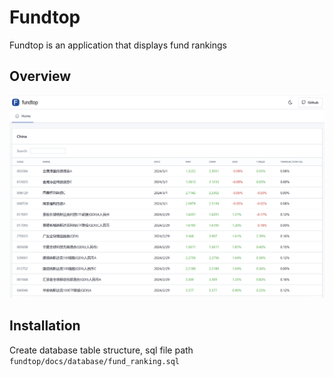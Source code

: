 # Fundtop

Fundtop is an application that displays fund rankings

## Overview
![QRcodehub](https://raw.githubusercontent.com/reggieqiao/fundtop/main/docs/assets/examples.png)

## Installation
Create database table structure, sql file path `fundtop/docs/database/fund_ranking.sql`